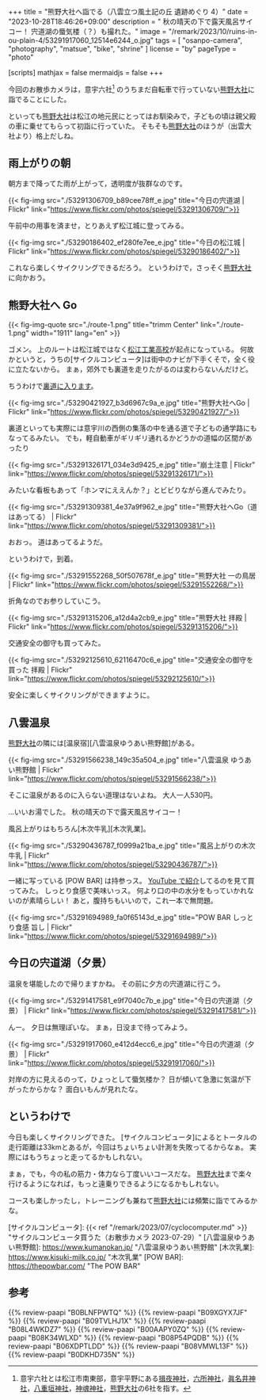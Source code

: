 +++
title = "熊野大社へ詣でる（八雲立つ風土記の丘 遺跡めぐり 4）"
date =  "2023-10-28T18:46:26+09:00"
description = " 秋の晴天の下で露天風呂サイコー！ 宍道湖の蜃気楼（？）も撮れた。"
image = "/remark/2023/10/ruins-in-ou-plain-4/53291917060_12514e6244_o.jpg"
tags = [ "osanpo-camera", "photography", "matsue", "bike", "shrine" ]
license = "by"
pageType = "photo"

[scripts]
  mathjax = false
  mermaidjs = false
+++

今回のお散歩カメラは，意宇六社[^iu6] のうちまだ自転車で行っていない[熊野大社]に詣でることにした。

[^iu6]: 意宇六社とは松江市南東部，意宇平野にある[揖夜神社]，[六所神社]，[眞名井神社]，[八重垣神社]，[神魂神社]，[熊野大社]の6社を指す。

といっても[熊野大社]は松江の地元民にとってはお馴染みで，子どもの頃は親父殿の車に乗せてもらって初詣に行っていた。
そもそも[熊野大社]のほうが（出雲大社より）格上だしね。

## 雨上がりの朝

朝方まで降ってた雨が上がって，透明度が抜群なのです。

{{< fig-img src="./53291306709_b89cee78ff_e.jpg" title="今日の宍道湖 | Flickr" link="https://www.flickr.com/photos/spiegel/53291306709/">}}

午前中の用事を済ませ，とりあえず松江城に登ってみる。

{{< fig-img src="./53290186402_ef280fe7ee_e.jpg" title="今日の松江城 | Flickr" link="https://www.flickr.com/photos/spiegel/53290186402/">}}

これなら楽しくサイクリングできるだろう。
というわけで，さっそく[熊野大社]に向かおう。

## 熊野大社へ Go

{{< fig-img-quote src="./route-1.png" title="trimm Center" link="./route-1.png" width="1911" lang="en" >}}

ゴメン。
上のルートは松江城ではなく[松江工業高校](https://maps.app.goo.gl/kxeazxDzsa7idRT87)が起点になっている。
何故かというと，うちの[サイクルコンピュータ]は街中のナビが下手くそで，全く役に立たないから。
まぁ，郊外でも裏道を走りたがるのは変わらないんだけど。

ちうわけで[裏道に入ります](https://maps.app.goo.gl/sZvXJeYoerp6G2GN6)。

{{< fig-img src="./53290421927_b3d6967c9a_e.jpg" title="熊野大社へGo | Flickr" link="https://www.flickr.com/photos/spiegel/53290421927/">}}

裏道といっても実際には意宇川の西側の集落の中を通る道で子どもの通学路にもなってるみたい。
でも，軽自動車がギリギリ通れるかどうかの道幅の区間があったり

{{< fig-img src="./53291326171_034e3d9425_e.jpg" title="崩土注意 | Flickr" link="https://www.flickr.com/photos/spiegel/53291326171/">}}

みたいな看板もあって「ホンマにええんか？」とビビりながら進んでみたり。

{{< fig-img src="./53291309381_4e37a9f962_e.jpg" title="熊野大社へGo（道はあってる） | Flickr" link="https://www.flickr.com/photos/spiegel/53291309381/">}}

おおっ。
道はあってるようだ。

というわけで，到着。

{{< fig-img src="./53291552268_50f507678f_e.jpg" title="熊野大社 一の鳥居 | Flickr" link="https://www.flickr.com/photos/spiegel/53291552268/">}}

折角なのでお参りしていこう。

{{< fig-img src="./53291315206_a12d4a2cb9_e.jpg" title="熊野大社 拝殿 | Flickr" link="https://www.flickr.com/photos/spiegel/53291315206/">}}

交通安全の御守も買ってみた。

{{< fig-img src="./53292125610_62116470c6_e.jpg" title="交通安全の御守を買った 拝殿 | Flickr" link="https://www.flickr.com/photos/spiegel/53292125610/">}}

安全に楽しくサイクリングができますように。

## 八雲温泉

[熊野大社]の隣には[温泉宿][八雲温泉ゆうあい熊野館]がある。

{{< fig-img src="./53291566238_149c35a504_e.jpg" title="八雲温泉 ゆうあい熊野館 | Flickr" link="https://www.flickr.com/photos/spiegel/53291566238/">}}

そこに温泉があるのに入らない道理はないよね。
大人一人530円。

...いいお湯でした。
秋の晴天の下で露天風呂サイコー！

風呂上がりはもちろん[木次牛乳][木次乳業]。

{{< fig-img src="./53290436787_f0999a21ba_e.jpg" title="風呂上がりの木次牛乳 | Flickr" link="https://www.flickr.com/photos/spiegel/53290436787/">}}

一緒に写っている [POW BAR] は持参っス。
[YouTube で紹介](https://www.youtube.com/watch?v=A6SMbaB8pkc "広島の直線２km舗装路へサイクリングに行ってきました。 - YouTube")してるのを見て買ってみた。
しっとり食感で美味いっス。
何より口の中の水分をもっていかれないのが素晴らしい！ あと，腹持ちもいいので，これ一本で無問題。

{{< fig-img src="./53291694989_fa0f65143d_e.jpg" title="POW BAR しっとり食感 旨し | Flickr" link="https://www.flickr.com/photos/spiegel/53291694989/">}}

## 今日の宍道湖（夕景）

温泉を堪能したので帰りますかね。
その前に夕方の宍道湖に行こう。

{{< fig-img src="./53291417581_e9f7040c7b_e.jpg" title="今日の宍道湖（夕景） | Flickr" link="https://www.flickr.com/photos/spiegel/53291417581/">}}

んー。
夕日は無理ぽいな。
まぁ，日没まで待ってみよう。

{{< fig-img src="./53291917060_e412d4ecc6_e.jpg" title="今日の宍道湖（夕景） | Flickr" link="https://www.flickr.com/photos/spiegel/53291917060/">}}

対岸の方に見えるのって，ひょっとして蜃気楼か？ 日が傾いて急激に気温が下がったからかな？ 面白いもんが見れたな。

## というわけで

今日も楽しくサイクリングできた。
[サイクルコンピュータ]によるとトータルの走行距離は33kmとあるが，今回はちょいちょい計測を失敗ってるからなぁ。
実際にはもうちょっと走ってるかもしれない。

まぁ，でも，今の私の筋力・体力なら丁度いいコースだな。
[熊野大社]まで楽々行けるようになれば，もっと遠乗りできるようになるかもしれない。

コースも楽しかったし，トレーニングも兼ねて[熊野大社]には頻繁に詣でてみるかな。

[揖夜神社]: https://maps.app.goo.gl/iUGu79bh4BSm4GSYA
[六所神社]: ttps://maps.app.goo.gl/SPuX6QUhQDjuwJqY7
[眞名井神社]: https://maps.app.goo.gl/nyh3AEE3PAW3LowZ6
[八重垣神社]: https://maps.app.goo.gl/XDujWAcnq2N6RrjUA
[神魂神社]: https://maps.app.goo.gl/fTkqQa5wrEpYfaAj9
[熊野大社]: https://maps.app.goo.gl/3iGHW49pdHp3syxK8
[島根県立図書館]: https://www.library.pref.shimane.lg.jp/ "島根県立図書館"
[サイクルコンピュータ]: {{< ref "/remark/2023/07/cyclocomputer.md" >}} "サイクルコンピュータ買うた（お散歩カメラ 2023-07-29）"
[八雲温泉ゆうあい熊野館]: https://www.kumanokan.jp/ "八雲温泉ゆうあい熊野館"
[木次乳業]: https://www.kisuki-milk.co.jp/ "木次乳業"
[POW BAR]: https://thepowbar.com/ "The POW BAR"

## 参考

{{% review-paapi "B0BLNFPWTQ" %}} <!-- trimm ROLLIN サイクルコンピュータ -->
{{% review-paapi "B09XGYX7JF" %}} <!-- GARMIN vívosmart 5 -->
{{% review-paapi "B09TVLHJ1X" %}} <!-- Shokz OpenRun Mini 骨伝導ヘッドセット -->
{{% review-paapi "B08L4WKDZ7" %}} <!-- PowerShot ZOOM -->
{{% review-paapi "B00AAPY0ZQ" %}} <!-- パンク修理剤 -->
{{% review-paapi "B08K34WLXD" %}} <!-- ステムバッグ（stem bag） -->
{{% review-paapi "B08P54PQDB" %}} <!-- メッセンジャーバッグ -->
{{% review-paapi "B06XDPTLDD" %}} <!-- ブドウ糖 -->
{{% review-paapi "B08VMWL13F" %}} <!-- VAAM -->
{{% review-paapi "B0DKHD735N" %}} <!-- POW BAR -->
